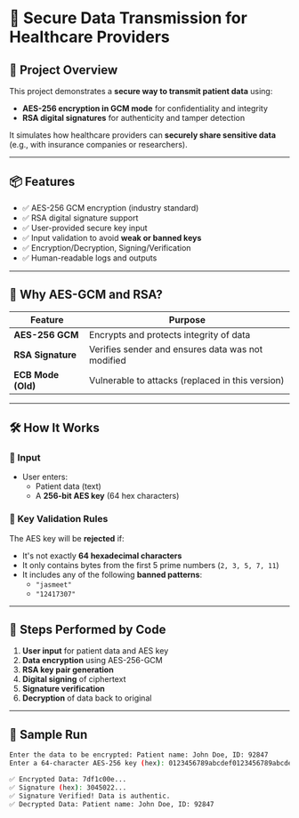 # 🔐 Secure Data Transmission for Healthcare Providers

## 📝 Project Overview

This project demonstrates a **secure way to transmit patient data** using:
- **AES-256 encryption in GCM mode** for confidentiality and integrity
- **RSA digital signatures** for authenticity and tamper detection

It simulates how healthcare providers can **securely share sensitive data** (e.g., with insurance companies or researchers).

---

## 📦 Features

- ✅ AES-256 GCM encryption (industry standard)
- ✅ RSA digital signature support
- ✅ User-provided secure key input
- ✅ Input validation to avoid **weak or banned keys**
- ✅ Encryption/Decryption, Signing/Verification
- ✅ Human-readable logs and outputs

---

## 🔐 Why AES-GCM and RSA?

| Feature           | Purpose                                             |
|------------------|------------------------------------------------------|
| **AES-256 GCM**  | Encrypts and protects integrity of data              |
| **RSA Signature**| Verifies sender and ensures data was not modified    |
| **ECB Mode (Old)**| Vulnerable to attacks (replaced in this version)    |

---

## 🛠️ How It Works

### 🔑 Input

- User enters:
  - Patient data (text)
  - A **256-bit AES key** (64 hex characters)

### 🧪 Key Validation Rules

The AES key will be **rejected** if:
- It's not exactly **64 hexadecimal characters**
- It only contains bytes from the first 5 prime numbers (`2, 3, 5, 7, 11`)
- It includes any of the following **banned patterns**:
  - `"jasmeet"`
  - `"12417307"`

---

## 🚀 Steps Performed by Code

1. **User input** for patient data and AES key
2. **Data encryption** using AES-256-GCM
3. **RSA key pair generation**
4. **Digital signing** of ciphertext
5. **Signature verification**
6. **Decryption** of data back to original

---

## 🧪 Sample Run

```bash
Enter the data to be encrypted: Patient name: John Doe, ID: 92847
Enter a 64-character AES-256 key (hex): 0123456789abcdef0123456789abcdef0123456789abcdef0123456789abcdef

✅ Encrypted Data: 7df1c00e...
✅ Signature (hex): 3045022...
✅ Signature Verified! Data is authentic.
✅ Decrypted Data: Patient name: John Doe, ID: 92847
